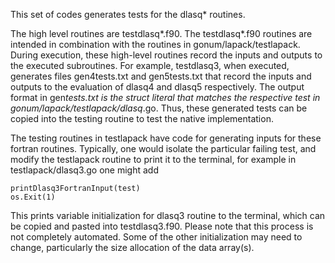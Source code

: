 This set of codes generates tests for the dlasq* routines.

The high level routines are testdlasq*.f90. The testdlasq*.f90 routines are intended in combination with the routines in gonum/lapack/testlapack. 
During execution, these high-level routines record the inputs and outputs
to the executed subroutines. For example, testdlasq3, when executed,
generates files gen4tests.txt and gen5tests.txt that record the inputs
and outputs to the evaluation of dlasq4 and dlasq5 respectively. The output 
format in gen*tests.txt is the struct literal that matches the respective test
in gonum/lapack/testlapack/dlasq*.go. Thus, these generated tests can be copied
into the testing routine to test the native implementation.

The testing routines in testlapack have code for generating inputs for these 
fortran routines. Typically, one would isolate the particular failing test,
and modify the testlapack routine to print it to the terminal, for example
in testlapack/dlasq3.go one might add

    printDlasq3FortranInput(test)
    os.Exit(1)

This prints variable initialization for dlasq3 routine to the terminal, which
can be copied and pasted into testdlasq3.f90. Please note that this process
is not completely automated. Some of the other initialization may need to
change, particularly the size allocation of the data array(s).